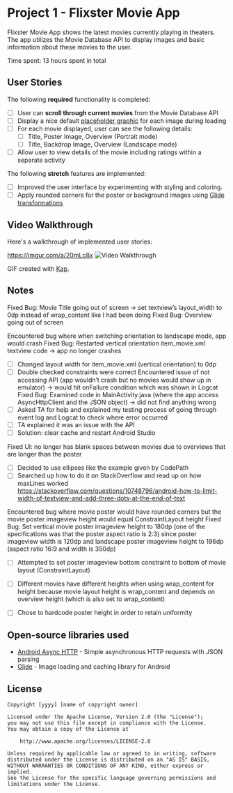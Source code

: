 # Project 1 - Flixster Movie App

Flixster Movie App shows the latest movies currently playing in theaters. The app utilizes the Movie Database API to display images and basic information about these movies to the user.

Time spent: 13 hours spent in total

## User Stories

The following **required** functionality is completed:

* [ ] User can **scroll through current movies** from the Movie Database API
* [ ] Display a nice default [placeholder graphic](https://guides.codepath.org/android/Displaying-Images-with-the-Glide-Library#advanced-usage) for each image during loading
* [ ] For each movie displayed, user can see the following details:
  * [ ] Title, Poster Image, Overview (Portrait mode)
  * [ ] Title, Backdrop Image, Overview (Landscape mode)
* [ ] Allow user to view details of the movie including ratings within a separate activity

The following **stretch** features are implemented:

* [ ] Improved the user interface by experimenting with styling and coloring.
* [ ] Apply rounded corners for the poster or background images using [Glide transformations](https://guides.codepath.org/android/Displaying-Images-with-the-Glide-Library#transformations)

## Video Walkthrough

Here's a walkthrough of implemented user stories:

https://imgur.com/a/20mLc8x
<img src='./FINAL.gif' title='Video Walkthrough' width='' alt='Video Walkthrough' />

GIF created with [Kap](https://getkap.co/).

## Notes

Fixed Bug: Movie Title going out of screen -> set textview’s layout_width to 0dp instead of wrap_content like I had been doing 
Fixed Bug: Overview going out of screen

Encountered bug where when switching orientation to landscape mode, app would crash
Fixed Bug: Restarted vertical orientation item_movie.xml textview code -> app no longer crashes
* [ ] Changed layout width for item_movie.xml (vertical orientation) to 0dp
* [ ] Double checked constraints were correct
Encountered issue of not accessing API (app wouldn’t crash but no movies would show up in emulator) -> would hit onFailure condition which was shown in Logcat
Fixed Bug: Examined code in MainActivity.java (where the app access AsyncHttpClient and the JSON object) -> did not find anything wrong
* [ ] Asked TA for help and explained my testing process of going through event log and Logcat to check where error occurred
* [ ] TA explained it was an issue with the API 
* [ ] Solution: clear cache and restart Android Studio

Fixed UI: no longer has blank spaces between movies due to overviews that are longer than the poster
* [ ] Decided to use ellipses like the example given by CodePath
* [ ] Searched up how to do it on StackOverflow and read up on how maxLines worked https://stackoverflow.com/questions/10748796/android-how-to-limit-width-of-textview-and-add-three-dots-at-the-end-of-text 

Encountered bug where movie poster would have rounded corners but the movie poster imageview height would equal ConstraintLayout height
Fixed Bug: Set vertical movie poster imageview height to 180dp (one of the specifications was that the poster aspect ratio is 2:3) since poster imageview width is 120dp and landscape poster imageview height to 196dp (aspect ratio 16:9 and width is 350dp) 
* [ ] Attempted to set poster imageview bottom constraint to bottom of movie layout (ConstraintLayout)
* [ ] Different movies have different heights when using wrap_content for height because movie layout height is wrap_content and depends on overview height (which is also set to wrap_content)
* [ ] Chose to hardcode poster height in order to retain uniformity


## Open-source libraries used

- [Android Async HTTP](https://github.com/loopj/android-async-http) - Simple asynchronous HTTP requests with JSON parsing
- [Glide](https://github.com/bumptech/glide) - Image loading and caching library for Android

## License

    Copyright [yyyy] [name of copyright owner]

    Licensed under the Apache License, Version 2.0 (the "License");
    you may not use this file except in compliance with the License.
    You may obtain a copy of the License at

        http://www.apache.org/licenses/LICENSE-2.0

    Unless required by applicable law or agreed to in writing, software
    distributed under the License is distributed on an "AS IS" BASIS,
    WITHOUT WARRANTIES OR CONDITIONS OF ANY KIND, either express or implied.
    See the License for the specific language governing permissions and
    limitations under the License.

